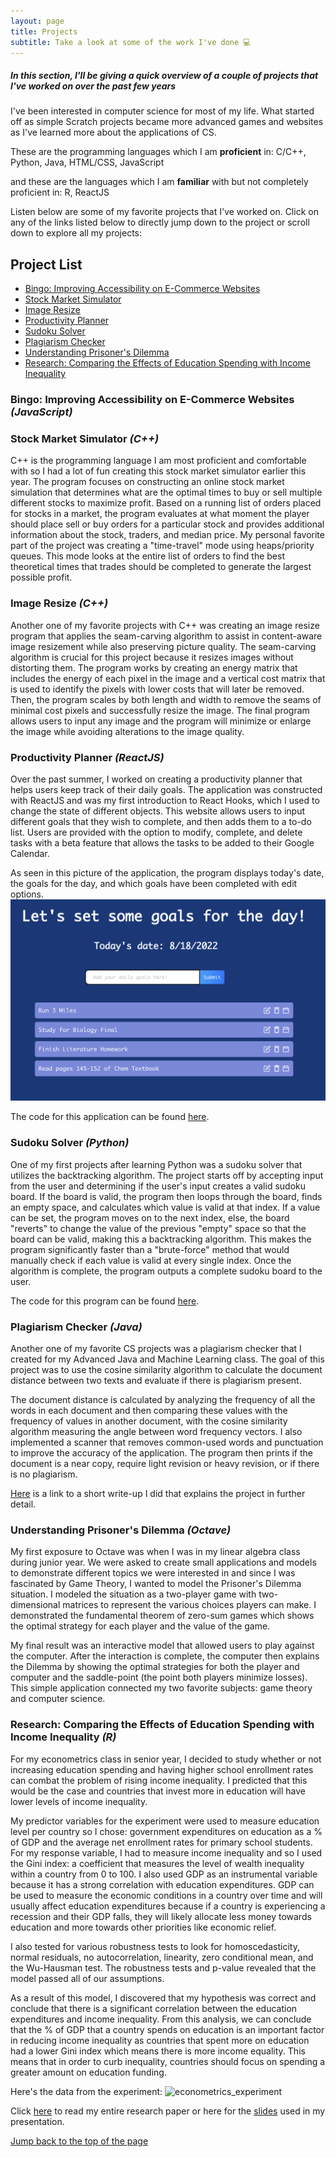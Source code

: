 ```yaml
---
layout: page
title: Projects
subtitle: Take a look at some of the work I've done 💻
---
```


##### *In this section, I'll be giving a quick overview of a couple of projects that I've worked on over the past few years* 

I've been interested in computer science for most of my life. What started off as simple Scratch projects became more advanced games and websites as I've learned more about the applications of CS. 

These are the programming languages which I am **proficient** in: C/C++, Python, Java, HTML/CSS, JavaScript

and these are the languages which I am **familiar** with but not completely proficient in: 
R, ReactJS 

Listen below are some of my favorite projects that I've worked on. Click on any of the links listed below to directly jump down to the project or scroll down to explore all my projects:

## Project List <a name="top"></a>
- [Bingo: Improving Accessibility on E-Commerce Websites](#bingo)
- [Stock Market Simulator](#stock)
- [Image Resize](#image)
- [Productivity Planner](#planner)
- [Sudoku Solver](#sudoku)
- [Plagiarism Checker](#plagiarism)
- [Understanding Prisoner's Dilemma](#linal)
- [Research: Comparing the Effects of Education Spending with Income Inequality](#econometrics)



  
### Bingo: Improving Accessibility on E-Commerce Websites *(JavaScript)* <a name="bingo"></a>

### Stock Market Simulator *(C++)* <a name="stock"></a>

C++ is the programming language I am most proficient and comfortable with so I had a lot of fun creating this stock market simulator earlier this year. The program focuses on constructing an online stock market simulation that determines what are the optimal times to buy or sell multiple different stocks to maximize profit. Based on a running list of orders placed for stocks in a market, the program evaluates at what moment the player should place sell or buy orders for a particular stock and provides additional information about the stock, traders, and median price. My personal favorite part of the project was creating a "time-travel" mode using heaps/priority queues. This mode looks at the entire list of orders to find the best theoretical times that trades should be completed to generate the largest possible profit. 

### Image Resize *(C++)* <a name="image"></a>

Another one of my favorite projects with C++ was creating an image resize program that applies the seam-carving algorithm to assist in content-aware image resizement while also preserving picture quality. The seam-carving algorithm is crucial for this project because it resizes images without distorting them. The program works by creating an energy matrix that includes the energy of each pixel in the image and a vertical cost matrix that is used to identify the pixels with lower costs that will later be removed. Then, the program scales by both length and width to remove the seams of minimal cost pixels and successfully resize the image. The final program allows users to input any image and the program will minimize or enlarge the image while avoiding alterations to the image quality.

### Productivity Planner *(ReactJS)* <a name="planner"></a>

Over the past summer, I worked on creating a productivity planner that helps users keep track of their daily goals. The application was constructed with ReactJS and was my first introduction to React Hooks, which I used to change the state of different objects. This website allows users to input different goals that they wish to complete, and then adds them to a to-do list. Users are provided with the option to modify, complete, and delete tasks with a beta feature that allows the tasks to be added to their Google Calendar. 

As seen in this picture of the application, the program displays today's date, the goals for the day, and which goals have been completed with edit options.
![picture](prodplannerss.png)

The code for this application can be found [here](https://github.com/ronithgan/ProductivityPlanner).


### Sudoku Solver *(Python)* <a name="sudoku"></a>

One of my first projects after learning Python was a sudoku solver that utilizes the backtracking algorithm. The project starts off by accepting input from the user and determining if the user's input creates a valid sudoku board. If the board is valid, the program then loops through the board, finds an empty space, and calculates which value is valid at that index. If a value can be set, the program moves on to the next index, else, the board "reverts" to change the value of the previous "empty" space so that the board can be valid, making this a backtracking algorithm. This makes the program significantly faster than a "brute-force" method that would manually check if each value is valid at every single index. Once the algorithm is complete, the program outputs a complete sudoku board to the user.

The code for this program can be found [here](https://github.com/ronithgan/SudokuSolver).


### Plagiarism Checker *(Java)* <a name="plagiarism"></a>

Another one of my favorite CS projects was a plagiarism checker that I created for my Advanced Java and Machine Learning class. The goal of this project was to use the cosine similarity algorithm to calculate the document distance between two texts and evaluate if there is plagiarism present.

The document distance is calculated by analyzing the frequency of all the words in each document and then comparing these values with the frequency of values in another document, with the cosine similarity algorithm measuring the angle between word frequency vectors. I also implemented a scanner that removes common-used words and punctuation to improve the accuracy of the application. The program then prints if the document is a near copy, require light revision or heavy revision, or if there is no plagiarism.

[Here](https://docs.google.com/document/d/1JBMZ0zBstOnw2dwDTyu1K7rgoM4X6Nv5i5L9oHhuKgA/edit?usp=sharing) is a link to a short write-up I did that explains the project in further detail.


### Understanding Prisoner's Dilemma *(Octave)* <a name="linal"></a>

My first exposure to Octave was when I was in my linear algebra class during junior year. We were asked to create small applications and models to demonstrate different topics we were interested in and since I was fascinated by Game Theory, I wanted to model the Prisoner's Dilemma situation. I modeled the situation as a two-player game with two-dimensional matrices to represent the various choices players can make. I demonstrated the fundamental theorem of zero-sum games which shows the optimal strategy for each player and the value of the game. 

My final result was an interactive model that allowed users to play against the computer. After the interaction is complete, the computer then explains the Dilemma by showing the optimal strategies for both the player and computer and the saddle-point (the point both players minimize losses). This simple application connected my two favorite subjects: game theory and computer science.


### Research: Comparing the Effects of Education Spending with Income Inequality *(R)* <a name="econometrics"></a>

For my econometrics class in senior year, I decided to study whether or not increasing education spending and having higher school enrollment rates can combat the problem of rising income inequality. I predicted that this would be the case and countries that invest more in education will have lower levels of income inequality.

My predictor variables for the experiment were used to measure education level per country so I chose: government expenditures on education as a % of GDP and the average net enrollment rates for primary school students. For my response variable, I had to measure income inequality and so I used the Gini index: a coefficient that measures the level of wealth inequality within a country from 0 to 100. I also used GDP as an instrumental variable because it has a strong correlation with education expenditures. GDP can be used to measure the economic conditions in a country over time and will usually affect education expenditures because if a country is experiencing a recession and their GDP falls, they will likely allocate less money towards education and more towards other priorities like economic relief. 

I also tested for various robustness tests to look for homoscedasticity, normal residuals, no autocorrelation, linearity, zero conditional mean, and the Wu-Hausman test. The robustness tests and p-value revealed that the model passed all of our assumptions.

As a result of this model, I discovered that my hypothesis was correct and conclude that there is a significant correlation between the education expenditures and income inequality. From this analysis, we can conclude that the % of GDP that a country spends on education is an important factor in reducing income inequality as countries that spent more on education had a lower Gini index which means there is more income equality. This means that in order to curb inequality, countries should focus on spending a greater amount on education funding.

Here's the data from the experiment: 
![econometrics_experiment](https://ronithgan.github.io/econometricsGraph.jpg)

Click [here](https://docs.google.com/document/d/133ZyLg-5mtxDCEb1ZyUrMotajZ8LEH9vqcN7NF-hNgM/edit?usp=sharing) to read my entire research paper or here for the [slides](https://docs.google.com/presentation/d/1UG7hoJBA9HGMhtR8l37qlz0wCWLZz2lvYpNXcmxhOYE/edit?usp=sharing) used in my presentation.
  
[Jump back to the top of the page](#top)


